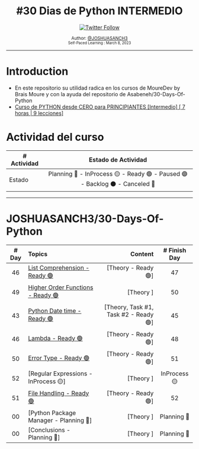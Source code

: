 <div align="center">
  <h1> #30 Dias de Python INTERMEDIO</h1>
  <a class="header-badge" target="_blank" href="https://twitter.com/joshuasanch3">
  <img alt="Twitter Follow" src="https://img.shields.io/twitter/follow/JOSHUASANCH3?style=social">
  </a>

<sub>Author:
<a href="https://twitter.com/joshuasanch3" target="_blank">@JOSHUASANCH3</a><br>
<small> Self-Paced Learning : March 8, 2023</small>
</sub>

</div>

---

# Introduction

- En este repositorio su utilidad radica en los cursos de MoureDev by Brais Moure y con la ayuda del repositorio de Asabeneh/30-Days-Of-Python
- [Curso de PYTHON desde CERO para PRINCIPIANTES [Intermedio] [ 7 horas | 9 lecciones]](https://www.youtube.com/watch?v=TbcEqkabAWU) 

# Actividad del curso

|# Actividad | Estado de Actividad                                                           |
|------------|:-----------------------------------------------------------------------------:|
| Estado     |Planning 🔵 - InProcess 🟡 - Ready 🟢 - Paused 🟣 - Backlog ⚫ - Canceled 🔴|

---

# JOSHUASANCH3/30-Days-Of-Python

|# Day   | Topics                                                   | Content                                                  |# Finish Day |
|:------:|:---------------------------------------------------------|---------------------------------------------------------:|:-----------:|
|   46   |  [List Comprehension - Ready 🟢](./13_list_comprehension/13_list_comprehension.md)| [Theory - Ready 🟢]| 47 |
|   49   |  [Higher Order Functions - Ready 🟢](./14_higher_order_functions/14_higher_order_functions.md)| [Theory ]| 50 |
|   43   |  [Python Date time - Ready 🟢](./16_python_date_time/16_python_date_time.md) | [Theory, Task #1, Task #2 - Ready 🟢]| 45 |
|   46   |  [Lambda - Ready 🟢](./15Lambdas/30_Lambdas.md)| [Theory - Ready 🟢]| 48 |
|   50   |  [Error Type - Ready 🟢](./17_error_type/17_error_type.md)| [Theory - Ready 🟢]| 51 |
|   52   |  [Regular Expressions - InProcess 🟡]| [Theory ]| InProcess 🟡 |
|   51   |  [File Handling - Ready 🟢](./File_Handling/20_File_Handling.md)| [Theory - Ready 🟢]| 52 |
|   00   |  [Python Package Manager - Planning 🔵]| [Theory ]| Planning 🔵 |
|   00   |  [Conclusions - Planning 🔵]| [Theory ]| Planning 🔵 |
